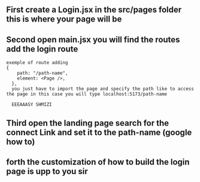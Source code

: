## First create a Login.jsx in the src/pages folder this is where your page will be 

## Second open main.jsx you will find the routes add the login route
```
exemple of route adding 
{
    path: "/path-name",
    element: <Page />,
  },
  you just have to import the page and specify the path like to access the page in this case you will type localhost:5173/path-name
  
  EEEAAASY SHMIZI
```
## Third open the landing page search for the connect Link and set it to the path-name (google how to)

## forth the customization of how to build the login page is upp to you sir


